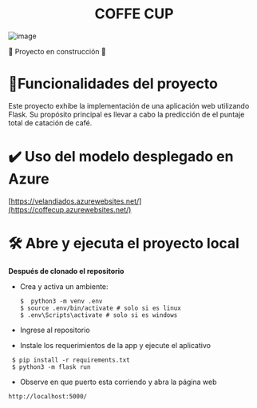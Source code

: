 <h1 align="center">  COFFE CUP </h1>

![image](https://github.com/natavelandia/industrias/assets/39436355/f7f077dc-1df7-4806-ac65-d0253bc8ffbd)

:construction: Proyecto en construcción :construction:
# :hammer:Funcionalidades del proyecto
Este proyecto exhibe la implementación de una aplicación web utilizando Flask. Su propósito principal es llevar a cabo la predicción de el puntaje total de catación de café.
# :heavy_check_mark: Uso del modelo desplegado en Azure
[https://velandiados.azurewebsites.net/](https://coffecup.azurewebsites.net/)

# 🛠️ Abre y ejecuta el proyecto local

**Después de clonado el repositorio**
- Crea y activa un ambiente:
  ```shell
  $  python3 -m venv .env
  $ source .env/bin/activate # solo si es linux
  $ .env\Scripts\activate # solo si es windows 
  ```
* Ingrese al repositorio 
 
- Instale los requerimientos de la app y ejecute el aplicativo
 ```shell
  $ pip install -r requirements.txt
  $ python3 -m flask run
  ```
  * Observe en que puerto esta corriendo y abra la página web 
   ```shell
   http://localhost:5000/
  ```
 
 
